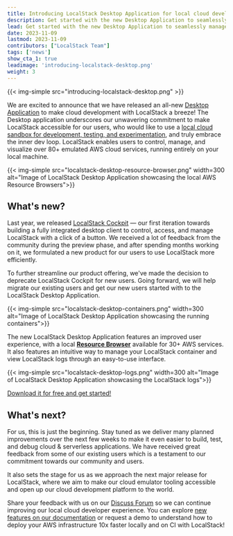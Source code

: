 ```yaml
---
title: Introducing LocalStack Desktop Application for local cloud development & testing
description: Get started with the new Desktop Application to seamlessly manage your LocalStack container while developing, testing, and debugging your cloud & serverless applications.
lead: Get started with the new Desktop Application to seamlessly manage your LocalStack container while developing, testing, and debugging your cloud & serverless applications.
date: 2023-11-09
lastmod: 2023-11-09
contributors: ["LocalStack Team"]
tags: ['news']
show_cta_1: true
leadimage: 'introducing-localstack-desktop.png'
weight: 3
---
```


{{< img-simple src="introducing-localstack-desktop.png" >}}

We are excited to announce that we have released an all-new [Desktop Application](https://localstack.cloud/products/desktop/) to make cloud development with LocalStack a breeze! The Desktop application underscores our unwavering commitment to make LocalStack accessible for our users, who would like to use a [local cloud sandbox for development, testing, and experimentation](https://localstack.cloud/solutions/cloud-emulation/), and truly embrace the inner dev loop. LocalStack enables users to control, manage, and visualize over 80+ emulated AWS cloud services, running entirely on your local machine.

{{< img-simple src="localstack-desktop-resource-browser.png" width=300 alt="Image of LocalStack Desktop Application showcasing the local AWS Resource Browsers">}}

## What's new?

Last year, we released [LocalStack Cockpit](https://localstack.cloud/blog/2022-02-07-localstack-cockpit/) — our first iteration towards building a fully integrated desktop client to control, access, and manage LocalStack with a click of a button. We received a lot of feedback from the community during the preview phase, and after spending months working on it, we formulated a new product for our users to use LocalStack more efficiently.

To further streamline our product offering, we've made the decision to deprecate LocalStack Cockpit for new users. Going forward, we will help migrate our existing users and get our new users started with to the LocalStack Desktop Application.

{{< img-simple src="localstack-desktop-containers.png" width=300 alt="Image of LocalStack Desktop Application showcasing the running containers">}}

The new LocalStack Desktop Application features an improved user experience, with a local  [**Resource Browser**](https://docs.localstack.cloud/user-guide/web-application/resource-browser/)  available for 30+ AWS services. It also features an intuitive way to manage your LocalStack container and view LocalStack logs through an easy-to-use interface.

{{< img-simple src="localstack-desktop-logs.png" width=300 alt="Image of LocalStack Desktop Application showcasing the LocalStack logs">}}

[Download it for free and get started!](https://app.localstack.cloud/download)

## What's next?

For us, this is just the beginning. Stay tuned as we deliver many planned improvements over the next few weeks to make it even easier to build, test, and debug cloud & serverless applications. We have received great feedback from some of our existing users which is a testament to our commitment towards our community and users. 

It also sets the stage for us as we approach the next major release for LocalStack, where we aim to make our cloud emulator tooling accessible and open up our cloud development platform to the world.

Share your feedback with us on our [Discuss Forum](https://discuss.localstack.cloud) so we can continue improving our local cloud developer experience. You can explore [new features on our documentation](https://docs.localstack.cloud/user-guide/tools/localstack-desktop/) or request a demo to understand how to deploy your AWS infrastructure 10x faster locally and on CI with LocalStack!

